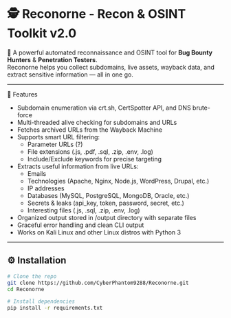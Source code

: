 # 🕵️ Reconorne - Recon & OSINT Toolkit v2.0  

🚀 A powerful automated reconnaissance and OSINT tool for **Bug Bounty Hunters** & **Penetration Testers**.  
Reconorne helps you collect subdomains, live assets, wayback data, and extract sensitive information — all in one go.  

---

🚀 Features

* Subdomain enumeration via crt.sh, CertSpotter API, and DNS brute-force
* Multi-threaded alive checking for subdomains and URLs
* Fetches archived URLs from the Wayback Machine
* Supports smart URL filtering:
  * Parameter URLs (?)
  * File extensions (.js, .pdf, .sql, .zip, .env, .log)
  * Include/Exclude keywords for precise targeting
* Extracts useful information from live URLs:
  * Emails
  * Technologies (Apache, Nginx, Node.js, WordPress, Drupal, etc.)
  * IP addresses
  * Databases (MySQL, PostgreSQL, MongoDB, Oracle, etc.)
  * Secrets & leaks (api_key, token, password, secret, etc.)
  * Interesting files (.js, .sql, .zip, .env, .log)
* Organized output stored in /output directory with separate files
* Graceful error handling and clean CLI output
* Works on Kali Linux and other Linux distros with Python 3

---

## ⚙️ Installation  

```bash
# Clone the repo
git clone https://github.com/CyberPhantom9288/Reconorne.git
cd Reconorne

# Install dependencies
pip install -r requirements.txt

